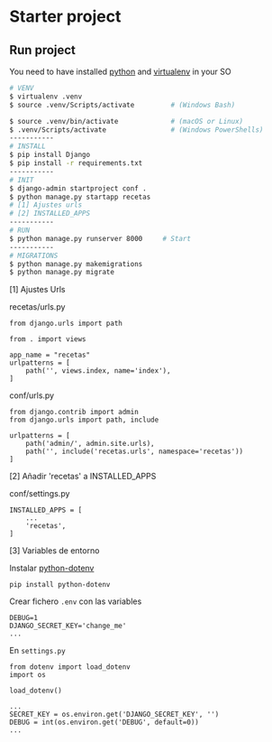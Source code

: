 # Starter project
## Run project 

You need to have installed [python](https://www.python.org/) and [virtualenv](https://pypi.org/project/virtualenv/) in your SO

``` bash
# VENV
$ virtualenv .venv
$ source .venv/Scripts/activate         # (Windows Bash)

$ source .venv/bin/activate             # (macOS or Linux)
$ .venv/Scripts/activate                # (Windows PowerShells)  
-----------
# INSTALL
$ pip install Django                    
$ pip install -r requirements.txt
-----------
# INIT 
$ django-admin startproject conf .
$ python manage.py startapp recetas  
# [1] Ajustes urls 
# [2] INSTALLED_APPS
-----------
# RUN
$ python manage.py runserver 8000     # Start
-----------
# MIGRATIONS
$ python manage.py makemigrations 
$ python manage.py migrate
```

[1] Ajustes Urls

recetas/urls.py
```
from django.urls import path

from . import views

app_name = "recetas"
urlpatterns = [
    path('', views.index, name='index'),
]
```

conf/urls.py
```
from django.contrib import admin
from django.urls import path, include

urlpatterns = [
    path('admin/', admin.site.urls),
    path('', include('recetas.urls', namespace='recetas'))
]
```

[2] Añadir 'recetas' a INSTALLED_APPS

conf/settings.py
```
INSTALLED_APPS = [
    ...
    'recetas',
]
```

[3] Variables de entorno 

Instalar [python-dotenv](https://pypi.org/project/python-dotenv/)
```
pip install python-dotenv
```

Crear fichero `.env` con las variables
```
DEBUG=1
DJANGO_SECRET_KEY='change_me'
...
```
En `settings.py`
```
from dotenv import load_dotenv
import os 

load_dotenv()

...
SECRET_KEY = os.environ.get('DJANGO_SECRET_KEY', '')
DEBUG = int(os.environ.get('DEBUG', default=0))
...
```
